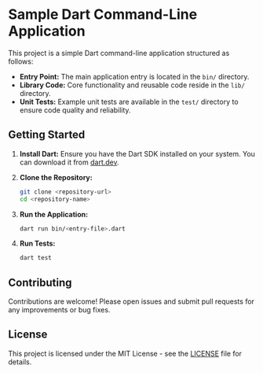# Sample Dart Command-Line Application

This project is a simple Dart command-line application structured as follows:

- **Entry Point:** The main application entry is located in the `bin/` directory.
- **Library Code:** Core functionality and reusable code reside in the `lib/` directory.
- **Unit Tests:** Example unit tests are available in the `test/` directory to ensure code quality and reliability.

## Getting Started

1. **Install Dart:** Ensure you have the Dart SDK installed on your system. You can download it from [dart.dev](https://dart.dev/).

2. **Clone the Repository:**
   ```sh
   git clone <repository-url>
   cd <repository-name>
   ```

3. **Run the Application:**
   ```sh
   dart run bin/<entry-file>.dart
   ```

4. **Run Tests:**
   ```sh
   dart test
   ```

## Contributing

Contributions are welcome! Please open issues and submit pull requests for any improvements or bug fixes.

## License

This project is licensed under the MIT License - see the [LICENSE](LICENSE) file for details.

